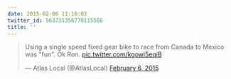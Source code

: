 ```yaml
---
date: 2015-02-06 11:10:03
twitter_id: 563731356770115586
title: ''
---
```


<blockquote class="twitter-tweet"><p lang="en" dir="ltr">Using a single speed fixed gear bike to race from Canada to Mexico was &quot;fun&quot;. Ok Ron. <a href="http://t.co/kgowi5eqiB">pic.twitter.com/kgowi5eqiB</a></p>&mdash; Atlas Local (@AtlasLocal) <a href="https://twitter.com/AtlasLocal/status/563723182222618624?ref_src=twsrc%5Etfw">February 6, 2015</a></blockquote>
<script async src="https://platform.twitter.com/widgets.js" charset="utf-8"></script>

